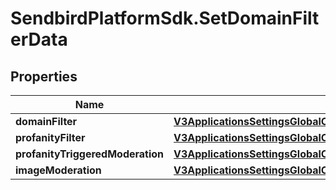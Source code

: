 # SendbirdPlatformSdk.SetDomainFilterData

## Properties

Name | Type | Description | Notes
------------ | ------------- | ------------- | -------------
**domainFilter** | [**V3ApplicationsSettingsGlobalCustomTypeDomainFilter**](V3ApplicationsSettingsGlobalCustomTypeDomainFilter.md) |  | [optional] 
**profanityFilter** | [**V3ApplicationsSettingsGlobalCustomTypeProfanityFilter**](V3ApplicationsSettingsGlobalCustomTypeProfanityFilter.md) |  | [optional] 
**profanityTriggeredModeration** | [**V3ApplicationsSettingsGlobalCustomTypeProfanityTriggeredModeration**](V3ApplicationsSettingsGlobalCustomTypeProfanityTriggeredModeration.md) |  | [optional] 
**imageModeration** | [**V3ApplicationsSettingsGlobalCustomTypeImageModeration**](V3ApplicationsSettingsGlobalCustomTypeImageModeration.md) |  | [optional] 


